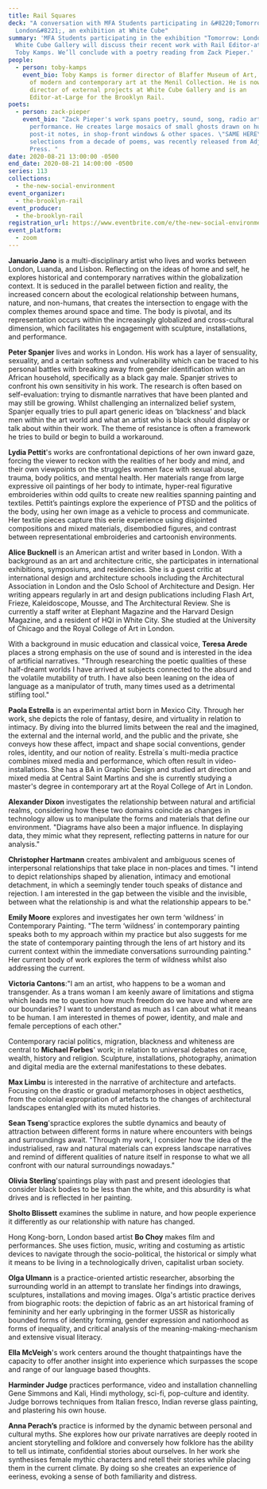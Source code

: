 ```yaml
---
title: Rail Squares
deck: "A conversation with MFA Students participating in &#8220;Tomorrow:
  London&#8221;, an exhibition at White Cube"
summary: 'MFA Students participating in the exhibition "Tomorrow: London" at
  White Cube Gallery will discuss their recent work with Rail Editor-at-Large,
  Toby Kamps. We’ll conclude with a poetry reading from Zack Pieper.'
people:
  - person: toby-kamps
    event_bio: Toby Kamps is former director of Blaffer Museum of Art, and curator
      of modern and contemporary art at the Menil Collection. He is now the
      director of external projects at White Cube Gallery and is an
      Editor-at-Large for the Brooklyn Rail.
poets:
  - person: zack-pieper
    event_bio: "Zack Pieper's work spans poetry, sound, song, radio art, and
      performance. He creates large mosaics of small ghosts drawn on hundreds of
      post-it notes, in shop-front windows & other spaces. \"SAME HERE\",
      selections from a decade of poems, was recently released from Adjunct
      Press. "
date: 2020-08-21 13:00:00 -0500
end_date: 2020-08-21 14:00:00 -0500
series: 113
collections:
  - the-new-social-environment
event_organizer:
  - the-brooklyn-rail
event_producer:
  - the-brooklyn-rail
registration_url: https://www.eventbrite.com/e/the-new-social-environment-113-rail-squares-tickets-116786988025
event_platform:
  - zoom
---
```

**Januario Jano** is a multi-disciplinary artist who lives and works between London, Luanda, and Lisbon. Reflecting on the ideas of home and self, he explores historical and contemporary narratives within the globalization context. It is seduced in the parallel between fiction and reality, the increased concern about the ecological relationship between humans, nature, and non-humans, that creates the intersection to engage with the complex themes around space and time. The body is pivotal, and its representation occurs within the increasingly globalized and cross-cultural dimension, which facilitates his engagement with sculpture, installations, and performance.

**Peter Spanjer** lives and works in London. His work has a layer of sensuality, sexuality, and a certain softness and vulnerability which can be traced to his personal battles with breaking away from gender identification within an African household, specifically as a black gay male. Spanjer strives to confront his own sensitivity in his work. The research is often based on self-evaluation: trying to dismantle narratives that have been planted and may still be growing. Whilst challenging an internalized belief system, Spanjer equally tries to pull apart generic ideas on ‘blackness’ and black men within the art world and what an artist who is black should display or talk about within their work. The theme of resistance is often a framework he tries to build or begin to build a workaround.

**Lydia Pettit**'s works are confrontational depictions of her own inward gaze, forcing the viewer to reckon with the realities of her body and mind, and their own viewpoints on the struggles women face with sexual abuse, trauma, body politics, and mental health. Her materials range from large expressive oil paintings of her body to intimate, hyper-real figurative embroideries within odd quilts to create new realities spanning painting and textiles. Pettit’s paintings explore the experience of PTSD and the politics of the body, using her own image as a vehicle to process and communicate. Her textile pieces capture this eerie experience using disjointed compositions and mixed materials, disembodied figures, and contrast between representational embroideries and cartoonish environments.

**Alice Bucknell** is an American artist and writer based in London. With a background as an art and architecture critic, she participates in international exhibitions, symposiums, and residencies. She is a guest critic at international design and architecture schools including the Architectural Association in London and the Oslo School of Architecture and Design. Her writing appears regularly in art and design publications including Flash Art, Frieze, Kaleidoscope, Mousse, and The Architectural Review. She is currently a staff writer at Elephant Magazine and the Harvard Design Magazine, and a resident of HQI in White City. She studied at the University of Chicago and the Royal College of Art in London.

With a background in music education and classical voice, **Teresa Arede** places a strong emphasis on the use of sound and is interested in the idea of artificial narratives. "Through researching the poetic qualities of these half-dreamt worlds I have arrived at subjects connected to the absurd and the volatile mutability of truth. I have also been leaning on the idea of language as a manipulator of truth, many times used as a detrimental stifling tool."

**Paola Estrella** is an experimental artist born in Mexico City. Through her work, she depicts the role of fantasy, desire, and virtuality in relation to intimacy. By diving into the blurred limits between the real and the imagined, the external and the internal world, and the public and the private, she conveys how these affect, impact and shape social conventions, gender roles, identity, and our notion of reality. Estrella´s multi-media practice combines mixed media and performance, which often result in video-installations. She has a BA in Graphic Design and studied art direction and mixed media at Central Saint Martins and she is currently studying a master's degree in contemporary art at the Royal College of Art in London.

**Alexander Dixon** investigates the relationship between natural and artificial realms, considering how these two domains coincide as changes in technology allow us to manipulate the forms and materials that define our environment. "Diagrams have also been a major influence. In displaying data, they mimic what they represent, reflecting patterns in nature for our analysis."

**Christopher Hartmann** creates ambivalent and ambiguous scenes of interpersonal relationships that take place in non-places and times. "I intend to depict relationships shaped by alienation, intimacy and emotional detachment, in which a seemingly tender touch speaks of distance and rejection. I am interested in the gap between the visible and the invisible, between what the relationship is and what the relationship appears to be."

**Emily Moore** explores and investigates her own term ‘wildness’ in Contemporary Painting. "The term ‘wildness’ in contemporary painting speaks both to my approach within my practice but also suggests for me the state of contemporary painting through the lens of art history and its current context within the immediate conversations surrounding painting." Her current body of work explores the term of wildness whilst also addressing the current.

**Victoria Cantons**:"I am an artist, who happens to be a woman and transgender. As a trans woman I am keenly aware of limitations and stigma which leads me to question how much freedom do we have and where are our boundaries? I want to understand as much as I can about what it means to be human. I am interested in themes of power, identity, and male and female perceptions of each other."

Contemporary racial politics, migration, blackness and whiteness are central to **Michael Forbes**' work; in relation to universal debates on race, wealth, history and religion. Sculpture, installations, photography, animation and digital media are the external manifestations to these debates.

**Max Limbu** is interested in the narrative of architecture and artefacts. Focusing on the drastic or gradual metamorphoses in object aesthetics, from the colonial expropriation of artefacts to the changes of architectural landscapes entangled with its muted histories.

**Sean Tseng**'spractice explores the subtle dynamics and beauty of attraction between different forms in nature where encounters with beings and surroundings await. "Through my work, I consider how the idea of the industrialised, raw and natural materials can express landscape narratives and remind of different qualities of nature itself in response to what we all confront with our natural surroundings nowadays."

**Olivia Sterling**'spaintings play with past and present ideologies that consider black bodies to be less than the white, and this absurdity is what drives and is reflected in her painting.

**Sholto Blissett** examines the sublime in nature, and how people experience it differently as our relationship with nature has changed.

Hong Kong-born, London based artist **Bo Choy** makes film and performances. She uses fiction, music, writing and costuming as artistic devices to navigate through the socio-political, the historical or simply what it means to be living in a technologically driven, capitalist urban society.

**Olga Ulmann** is a practice-oriented artistic researcher, absorbing the surrounding world in an attempt to translate her findings into drawings, sculptures, installations and moving images. Olga's artistic practice derives from biographic roots: the depiction of fabric as an art historical framing of femininity and her early upbringing in the former USSR as historically bounded forms of identity forming, gender expression and nationhood as forms of inequality, and critical analysis of the meaning-making-mechanism and extensive visual literacy.

**Ella McVeigh**'s work centers around the thought thatpaintings have the capacity to offer another insight into experience which surpasses the scope and range of our language based thoughts.

**Harminder Judge** practices performance, video and installation channelling Gene Simmons and Kali, Hindi mythology, sci-fi, pop-culture and identity. Judge borrows techniques from Italian fresco, Indian reverse glass painting, and plastering his own house.

**Anna Perach’s** practice is informed by the dynamic between personal and cultural myths. She explores how our private narratives are deeply rooted in ancient storytelling and folklore and conversely how folklore has the ability to tell us intimate, confidential stories about ourselves. In her work she synthesises female mythic characters and retell their stories while placing them in the current climate. By doing so she creates an experience of eeriness, evoking a sense of both familiarity and distress.
